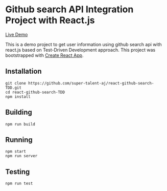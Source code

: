 # Github search API Integration Project with React.js

[Live Demo](https://react-github-search-tdd.now.sh/)

This is a demo project to get user information using github search api with react.js based on Test-Driven Development approach.
This project was bootstrapped with [Create React App](https://github.com/facebook/create-react-app).

## Installation
```
git clone https://github.com/super-talent-aj/react-github-search-TDD.git
cd react-github-search-TDD
npm install
```

## Building
```
npm run build
```

## Running
```
npm start
npm run server
```

## Testing
```
npm run test
```
